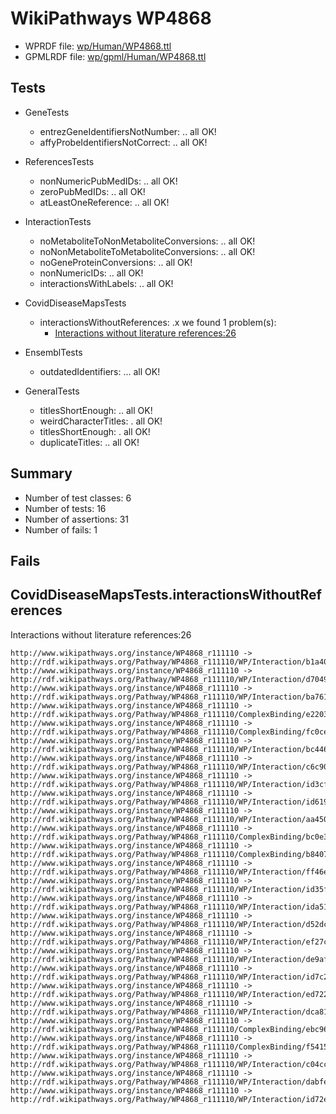 # WikiPathways WP4868

* WPRDF file: [wp/Human/WP4868.ttl](../wp/Human/WP4868.ttl)
* GPMLRDF file: [wp/gpml/Human/WP4868.ttl](../wp/gpml/Human/WP4868.ttl)

## Tests

* GeneTests
    * entrezGeneIdentifiersNotNumber: .. all OK!
    * affyProbeIdentifiersNotCorrect: .. all OK!

* ReferencesTests
    * nonNumericPubMedIDs: .. all OK!
    * zeroPubMedIDs: .. all OK!
    * atLeastOneReference: .. all OK!

* InteractionTests
    * noMetaboliteToNonMetaboliteConversions: .. all OK!
    * noNonMetaboliteToMetaboliteConversions: .. all OK!
    * noGeneProteinConversions: .. all OK!
    * nonNumericIDs: .. all OK!
    * interactionsWithLabels: .. all OK!

* CovidDiseaseMapsTests
    * interactionsWithoutReferences: .x we found 1 problem(s):
        * [Interactions without literature references:26](#2e295b62)

* EnsemblTests
    * outdatedIdentifiers: ... all OK!

* GeneralTests
    * titlesShortEnough: .. all OK!
    * weirdCharacterTitles: . all OK!
    * titlesShortEnough: . all OK!
    * duplicateTitles: .. all OK!

## Summary

* Number of test classes: 6
* Number of tests: 16
* Number of assertions: 31
* Number of fails: 1

## Fails

<a name="2e295b62" />

## CovidDiseaseMapsTests.interactionsWithoutReferences

Interactions without literature references:26
```
http://www.wikipathways.org/instance/WP4868_r111110 -> http://rdf.wikipathways.org/Pathway/WP4868_r111110/WP/Interaction/b1a40
http://www.wikipathways.org/instance/WP4868_r111110 -> http://rdf.wikipathways.org/Pathway/WP4868_r111110/WP/Interaction/d7049
http://www.wikipathways.org/instance/WP4868_r111110 -> http://rdf.wikipathways.org/Pathway/WP4868_r111110/WP/Interaction/ba761
http://www.wikipathways.org/instance/WP4868_r111110 -> http://rdf.wikipathways.org/Pathway/WP4868_r111110/ComplexBinding/e2203
http://www.wikipathways.org/instance/WP4868_r111110 -> http://rdf.wikipathways.org/Pathway/WP4868_r111110/ComplexBinding/fc0ce
http://www.wikipathways.org/instance/WP4868_r111110 -> http://rdf.wikipathways.org/Pathway/WP4868_r111110/WP/Interaction/bc446
http://www.wikipathways.org/instance/WP4868_r111110 -> http://rdf.wikipathways.org/Pathway/WP4868_r111110/WP/Interaction/c6c90
http://www.wikipathways.org/instance/WP4868_r111110 -> http://rdf.wikipathways.org/Pathway/WP4868_r111110/WP/Interaction/id3cf0d202
http://www.wikipathways.org/instance/WP4868_r111110 -> http://rdf.wikipathways.org/Pathway/WP4868_r111110/WP/Interaction/id619b1996
http://www.wikipathways.org/instance/WP4868_r111110 -> http://rdf.wikipathways.org/Pathway/WP4868_r111110/WP/Interaction/aa450
http://www.wikipathways.org/instance/WP4868_r111110 -> http://rdf.wikipathways.org/Pathway/WP4868_r111110/ComplexBinding/bc0e3
http://www.wikipathways.org/instance/WP4868_r111110 -> http://rdf.wikipathways.org/Pathway/WP4868_r111110/ComplexBinding/b8407
http://www.wikipathways.org/instance/WP4868_r111110 -> http://rdf.wikipathways.org/Pathway/WP4868_r111110/WP/Interaction/ff46e
http://www.wikipathways.org/instance/WP4868_r111110 -> http://rdf.wikipathways.org/Pathway/WP4868_r111110/WP/Interaction/id35fa82f
http://www.wikipathways.org/instance/WP4868_r111110 -> http://rdf.wikipathways.org/Pathway/WP4868_r111110/WP/Interaction/ida51ab167
http://www.wikipathways.org/instance/WP4868_r111110 -> http://rdf.wikipathways.org/Pathway/WP4868_r111110/WP/Interaction/d52dc
http://www.wikipathways.org/instance/WP4868_r111110 -> http://rdf.wikipathways.org/Pathway/WP4868_r111110/WP/Interaction/ef27c
http://www.wikipathways.org/instance/WP4868_r111110 -> http://rdf.wikipathways.org/Pathway/WP4868_r111110/WP/Interaction/de9af
http://www.wikipathways.org/instance/WP4868_r111110 -> http://rdf.wikipathways.org/Pathway/WP4868_r111110/WP/Interaction/id7c297d34
http://www.wikipathways.org/instance/WP4868_r111110 -> http://rdf.wikipathways.org/Pathway/WP4868_r111110/WP/Interaction/ed722
http://www.wikipathways.org/instance/WP4868_r111110 -> http://rdf.wikipathways.org/Pathway/WP4868_r111110/WP/Interaction/dca81
http://www.wikipathways.org/instance/WP4868_r111110 -> http://rdf.wikipathways.org/Pathway/WP4868_r111110/ComplexBinding/ebc96
http://www.wikipathways.org/instance/WP4868_r111110 -> http://rdf.wikipathways.org/Pathway/WP4868_r111110/ComplexBinding/f5415
http://www.wikipathways.org/instance/WP4868_r111110 -> http://rdf.wikipathways.org/Pathway/WP4868_r111110/WP/Interaction/c04cc
http://www.wikipathways.org/instance/WP4868_r111110 -> http://rdf.wikipathways.org/Pathway/WP4868_r111110/WP/Interaction/dabfe
http://www.wikipathways.org/instance/WP4868_r111110 -> http://rdf.wikipathways.org/Pathway/WP4868_r111110/WP/Interaction/id72e167d2

```
